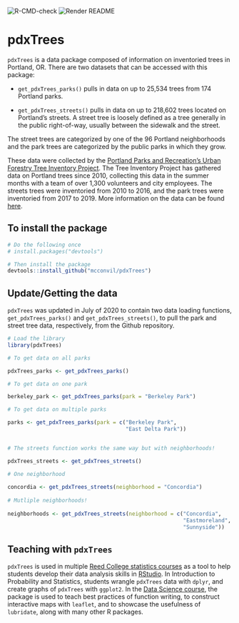 
![R-CMD-check](https://github.com/mcconvil/pdxTrees/workflows/R-CMD-check/badge.svg)
![Render
README](https://github.com/mcconvil/pdxTrees/workflows/Render%20README/badge.svg)

# pdxTrees

`pdxTrees` is a data package composed of information on inventoried
trees in Portland, OR. There are two datasets that can be accessed with
this package:

  - `get_pdxTrees_parks()` pulls in data on up to 25,534 trees from 174
    Portland parks.

  - `get_pdxTrees_streets()` pulls in data on up to 218,602 trees
    located on Portland’s streets. A street tree is loosely defined as a
    tree generally in the public right-of-way, usually between the
    sidewalk and the street.

The street trees are categorized by one of the 96 Portland neighborhoods
and the park trees are categorized by the public parks in which they
grow.

These data were collected by the [Portland Parks and Recreation’s Urban
Forestry Tree Inventory
Project](https://www.portlandoregon.gov/parks/53181). The Tree Inventory
Project has gathered data on Portland trees since 2010, collecting this
data in the summer months with a team of over 1,300 volunteers and city
employees. The streets trees were inventoried from 2010 to 2016, and the
park trees were inventoried from 2017 to 2019. More information on the
data can be found
[here](https://www.portlandoregon.gov/parks/article/501565).

## To install the package

``` r
# Do the following once
# install.packages("devtools")

# Then install the package
devtools::install_github("mcconvil/pdxTrees")
```

## Update/Getting the data

`pdxTrees` was updated in July of 2020 to contain two data loading
functions, `get_pdxTrees_parks()` and `get_pdxTrees_streets()`, to pull
the park and street tree data, respectively, from the Github repository.

``` r
# Load the library
library(pdxTrees)

# To get data on all parks 

pdxTrees_parks <- get_pdxTrees_parks()

# To get data on one park 

berkeley_park <- get_pdxTrees_parks(park = "Berkeley Park")

# To get data on multiple parks 

parks <- get_pdxTrees_parks(park = c("Berkeley Park", 
                                     "East Delta Park"))


# The streets function works the same way but with neighborhoods! 

pdxTrees_streets <- get_pdxTrees_streets()

# One neighborhood 
  
concordia <- get_pdxTrees_streets(neighborhood = "Concordia")
  
# Mutliple neighborhoods! 
  
neighborhoods <- get_pdxTrees_streets(neighborhood = c("Concordia",
                                                       "Eastmoreland",
                                                       "Sunnyside"))
```

## Teaching with `pdxTrees`

`pdxTrees` is used in multiple [Reed College statistics
courses](https://www.reed.edu/math/courses.html) as a tool to help
students develop their data analysis skills in
[RStudio](https://rstudio.com/). In Introduction to Probability and
Statistics, students wrangle `pdxTrees` data with `dplyr`, and create
graphs of `pdxTrees` with `ggplot2`. In the [Data Science
course](https://github.com/Reed-Statistics/math241s20), the package is
used to teach best practices of function writing, to construct
interactive maps with `leaflet`, and to showcase the usefulness of
`lubridate`, along with many other R packages.
